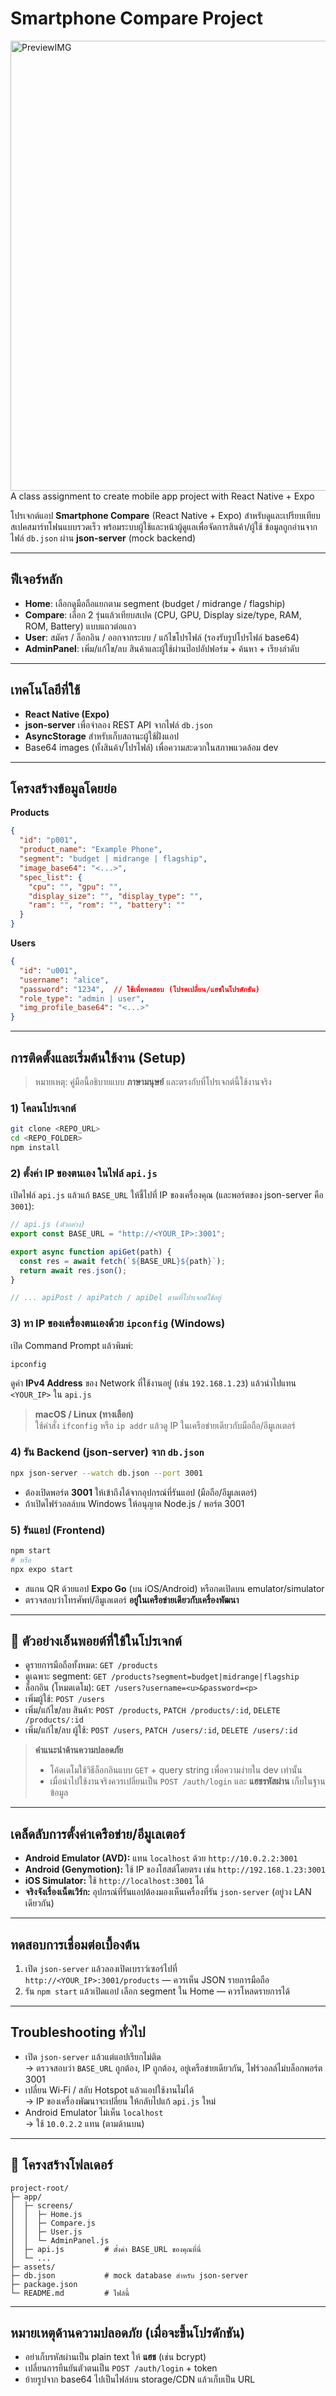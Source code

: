 # Smartphone Compare Project
<img width="1280" height="720" alt="PreviewIMG" src="https://github.com/user-attachments/assets/f962f571-8374-4047-b755-1fa4b2f3fbbf" />
A class assignment to create mobile app project with React Native + Expo

โปรเจกต์แอป **Smartphone Compare** (React Native + Expo) สำหรับดูและเปรียบเทียบสเปคสมาร์ทโฟนแบบรวดเร็ว พร้อมระบบผู้ใช้และหน้าผู้ดูแลเพื่อจัดการสินค้า/ผู้ใช้ ข้อมูลถูกอ่านจากไฟล์ `db.json` ผ่าน **json-server** (mock backend)

---

## ฟีเจอร์หลัก
- **Home**: เลือกดูมือถือแยกตาม segment (budget / midrange / flagship)
- **Compare**: เลือก 2 รุ่นแล้วเทียบสเปค (CPU, GPU, Display size/type, RAM, ROM, Battery) แบบแถวต่อแถว
- **User**: สมัคร / ล็อกอิน / ออกจากระบบ / แก้ไขโปรไฟล์ (รองรับรูปโปรไฟล์ base64)
- **AdminPanel**: เพิ่ม/แก้ไข/ลบ สินค้าและผู้ใช้ผ่านป๊อปอัปฟอร์ม + ค้นหา + เรียงลำดับ

---

## เทคโนโลยีที่ใช้
- **React Native (Expo)**
- **json-server** เพื่อจำลอง REST API จากไฟล์ `db.json`
- **AsyncStorage** สำหรับเก็บสถานะผู้ใช้ฝั่งแอป
- Base64 images (ทั้งสินค้า/โปรไฟล์) เพื่อความสะดวกในสภาพแวดล้อม dev

---

## โครงสร้างข้อมูลโดยย่อ
**Products**
```json
{
  "id": "p001",
  "product_name": "Example Phone",
  "segment": "budget | midrange | flagship",
  "image_base64": "<...>",
  "spec_list": {
    "cpu": "", "gpu": "",
    "display_size": "", "display_type": "",
    "ram": "", "rom": "", "battery": ""
  }
}
```

**Users**
```json
{
  "id": "u001",
  "username": "alice",
  "password": "1234",  // ใช้เพื่อทดสอบ (โปรดเปลี่ยน/แฮชในโปรดักชัน)
  "role_type": "admin | user",
  "img_profile_base64": "<...>"
}
```

---

## การติดตั้งและเริ่มต้นใช้งาน (Setup)
> หมายเหตุ: คู่มือนี้อธิบายแบบ **ภาษามนุษย์** และตรงกับที่โปรเจกต์นี้ใช้งานจริง

### 1) โคลนโปรเจกต์
```bash
git clone <REPO_URL>
cd <REPO_FOLDER>
npm install
```

### 2) ตั้งค่า **IP ของตนเอง** ในไฟล์ `api.js`
เปิดไฟล์ `api.js` แล้วแก้ `BASE_URL` ให้ชี้ไปที่ IP ของเครื่องคุณ (และพอร์ตของ json-server คือ `3001`):
```js
// api.js (ตัวอย่าง)
export const BASE_URL = "http://<YOUR_IP>:3001";

export async function apiGet(path) {
  const res = await fetch(`${BASE_URL}${path}`);
  return await res.json();
}

// ... apiPost / apiPatch / apiDel ตามที่โปรเจกต์ใช้อยู่
```

### 3) หา IP ของเครื่องตนเองด้วย `ipconfig` (Windows)
เปิด Command Prompt แล้วพิมพ์:
```bash
ipconfig
```
ดูค่า **IPv4 Address** ของ Network ที่ใช้งานอยู่ (เช่น `192.168.1.23`) แล้วนำไปแทน `<YOUR_IP>` ใน `api.js`

> **macOS / Linux (ทางเลือก)**  
> ใช้คำสั่ง `ifconfig` หรือ `ip addr` แล้วดู IP ในเครือข่ายเดียวกับมือถือ/อีมูเลเตอร์

### 4) รัน Backend (json-server) จาก `db.json`
```bash
npx json-server --watch db.json --port 3001
```
- ต้องเปิดพอร์ต **3001** ให้เข้าถึงได้จากอุปกรณ์ที่รันแอป (มือถือ/อีมูเลเตอร์)
- ถ้าเปิดไฟร์วอลล์บน Windows ให้อนุญาต Node.js / พอร์ต 3001

### 5) รันแอป (Frontend)
```bash
npm start
# หรือ
npx expo start
```
- สแกน QR ด้วยแอป **Expo Go** (บน iOS/Android) หรือกดเปิดบน emulator/simulator
- ตรวจสอบว่าโทรศัพท์/อีมูเลเตอร์ **อยู่ในเครือข่ายเดียวกับเครื่องพัฒนา**

---

## 🔗 ตัวอย่างเอ็นพอยต์ที่ใช้ในโปรเจกต์
- ดูรายการมือถือทั้งหมด: `GET /products`
- ดูเฉพาะ segment: `GET /products?segment=budget|midrange|flagship`
- ล็อกอิน (โหมดเดโม): `GET /users?username=<u>&password=<p>`
- เพิ่มผู้ใช้: `POST /users`
- เพิ่ม/แก้ไข/ลบ สินค้า: `POST /products`, `PATCH /products/:id`, `DELETE /products/:id`
- เพิ่ม/แก้ไข/ลบ ผู้ใช้: `POST /users`, `PATCH /users/:id`, `DELETE /users/:id`

> **คำแนะนำด้านความปลอดภัย**  
> - โค้ดเดโมใช้วิธีล็อกอินแบบ `GET` + query string เพื่อความง่ายใน dev เท่านั้น  
> - เมื่อนำไปใช้งานจริงควรเปลี่ยนเป็น `POST /auth/login` และ **แฮชรหัสผ่าน** เก็บในฐานข้อมูล

---

## เคล็ดลับการตั้งค่าเครือข่าย/อีมูเลเตอร์
- **Android Emulator (AVD):** แทน `localhost` ด้วย `http://10.0.2.2:3001`
- **Android (Genymotion):** ใช้ IP ของโฮสต์โดยตรง เช่น `http://192.168.1.23:3001`
- **iOS Simulator:** ใช้ `http://localhost:3001` ได้
- **จริงจังเรื่องเน็ตเวิร์ก:** อุปกรณ์ที่รันแอปต้องมองเห็นเครื่องที่รัน `json-server` (อยู่วง LAN เดียวกัน)

---

## ทดสอบการเชื่อมต่อเบื้องต้น
1. เปิด `json-server` แล้วลองเปิดเบราว์เซอร์ไปที่  
   `http://<YOUR_IP>:3001/products` — ควรเห็น JSON รายการมือถือ
2. รัน `npm start` แล้วเปิดแอป เลือก segment ใน Home — ควรโหลดรายการได้

---

## Troubleshooting ทั่วไป
- เปิด `json-server` แล้วแต่แอปเรียกไม่ติด  
  → ตรวจสอบว่า `BASE_URL` ถูกต้อง, IP ถูกต้อง, อยู่เครือข่ายเดียวกัน, ไฟร์วอลล์ไม่บล็อกพอร์ต 3001
- เปลี่ยน Wi‑Fi / สลับ Hotspot แล้วแอปใช้งานไม่ได้  
  → IP ของเครื่องพัฒนาจะเปลี่ยน ให้กลับไปแก้ `api.js` ใหม่
- Android Emulator ไม่เห็น `localhost`  
  → ใช้ `10.0.2.2` แทน (ตามด้านบน)

---

## 📂 โครงสร้างโฟลเดอร์
```
project-root/
├─ app/
│  ├─ screens/
│  │  ├─ Home.js
│  │  ├─ Compare.js
│  │  ├─ User.js
│  │  └─ AdminPanel.js
│  ├─ api.js         # ตั้งค่า BASE_URL ของคุณที่นี่
│  └─ ...
├─ assets/
├─ db.json           # mock database สำหรับ json-server
├─ package.json
└─ README.md         # ไฟล์นี้
```

---

## หมายเหตุด้านความปลอดภัย (เมื่อจะขึ้นโปรดักชัน)
- อย่าเก็บรหัสผ่านเป็น plain text ให้ **แฮช** (เช่น bcrypt)
- เปลี่ยนการยืนยันตัวตนเป็น `POST /auth/login` + token
- ย้ายรูปจาก base64 ไปเป็นไฟล์บน storage/CDN แล้วเก็บเป็น URL
